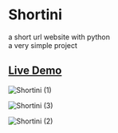 # Shortini  
a short url website with python  
a very simple project  
## <a href="https://iu0000.pythonanywhere.com/" target="_blank">Live Demo</a>  
  
![Shortini (1)](https://user-images.githubusercontent.com/120915619/215225183-f3468109-5d89-4749-b8f2-a3fdb0944bdf.png)  
  
![Shortini (3)](https://user-images.githubusercontent.com/120915619/215225595-ff2bf79a-6781-4798-b612-688b265eb0ca.png)
  
![Shortini (2)](https://user-images.githubusercontent.com/120915619/215225186-db67a6d8-ed5b-44db-b4f3-21007f3abd7b.png)


